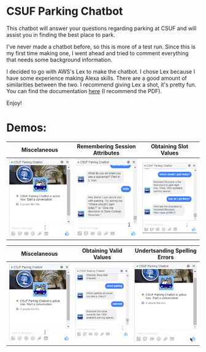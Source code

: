 # CSUF Parking Chatbot

This chatbot will answer your questions regarding parking at CSUF and will assist you in finding the best place to park.

I've never made a chatbot before, so this is more of a test run. Since this is my first time making one, I went ahead and tried to comment everything that needs some background information.

I decided to go with AWS's Lex to make the chatbot. I chose Lex because I have some experience making Alexa skills. There are a good amount of similarities between the two. I recommend giving Lex a shot, it's pretty fun. You can find the documentation [here](https://aws.amazon.com/documentation/lex/) (I recommend the PDF).

Enjoy!

# Demos: #

Miscelaneous                                                                                      | Remembering Session Attributes                                                                       | Obtaining Slot Values
:------------------------------------------------------------------------------------------------:|:----------------------------------------------------------------------------------------------------:|:-----------------------------------------------------------------------------------------------------:
![](https://raw.githubusercontent.com/omolazabal/csuf-parking-chatbot/master/gifs/final-misc.gif) | ![](https://raw.githubusercontent.com/omolazabal/csuf-parking-chatbot/master/gifs/final-opt-rem.gif) | ![](https://raw.githubusercontent.com/omolazabal/csuf-parking-chatbot/master/gifs/final-get-vals.gif)

Miscelaneous                                                                                      | Obtaining Valid Values                                                                                 | Undertsanding Spelling Errors
:------------------------------------------------------------------------------------------------:|:------------------------------------------------------------------------------------------------------:|:-----------------------------------------------------------------------------------------------------:
![](https://raw.githubusercontent.com/omolazabal/csuf-parking-chatbot/master/gifs/final-misc.gif) | ![](https://raw.githubusercontent.com/omolazabal/csuf-parking-chatbot/master/gifs/final-re-elicit.gif) | ![](https://raw.githubusercontent.com/omolazabal/csuf-parking-chatbot/master/gifs/final-autocorrect.gif)
